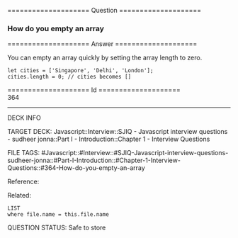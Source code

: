 ==================== Question ====================  

### How do you empty an array  

==================== Answer ====================  

You can empty an array quickly by setting the array length to zero.

<!-- codeblock-start -->
<pre><code class="hljs language-javascript"><span class="hljs-keyword">let</span> cities = [<span class="hljs-string">'Singapore'</span>, <span class="hljs-string">'Delhi'</span>, <span class="hljs-string">'London'</span>];
cities.<span class="hljs-property">length</span> = <span class="hljs-number">0</span>; <span class="hljs-comment">// cities becomes []</span>
</code></pre>
<!-- codeblock-end -->

==================== Id ====================  
364

---

DECK INFO

TARGET DECK: Javascript::Interview::SJIQ - Javascript interview questions - sudheer jonna::Part I - Introduction::Chapter 1 - Interview Questions

FILE TAGS: #Javascript::#Interview::#SJIQ-Javascript-interview-questions-sudheer-jonna::#Part-I-Introduction::#Chapter-1-Interview-Questions::#364-How-do-you-empty-an-array

Reference:

Related:

```dataview
LIST
where file.name = this.file.name
```

QUESTION STATUS: Safe to store
